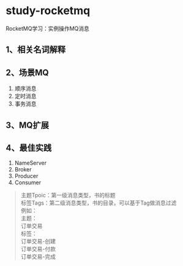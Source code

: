 # study-rocketmq

RocketMQ学习：实例操作MQ消息

## 1、相关名词解释

## 2、场景MQ

1. 顺序消息
2. 定时消息
3. 事务消息

## 3、MQ扩展

## 4、最佳实践

1. NameServer
2. Broker
3. Producer
4. Consumer

> 主题Tpoic：第一级消息类型，书的标题  
  标签Tags：第二级消息类型，书的目录，可以基于Tag做消息过滤  
  例如：  
  主题：  
  订单交易  
  标签：  
  订单交易-创建  
  订单交易-付款  
  订单交易-完成  

